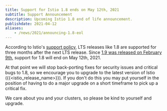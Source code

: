 ```yaml
---
title: Support for Istio 1.8 ends on May 12th, 2021
subtitle: Support Announcement
description: Upcoming Istio 1.8 end of life announcement.
publishdate: 2021-04-12
aliases:
    - /news/2021/announcing-1.8-eol
---
```


According to Istio's [support policy](/docs/releases/supported-releases#supported-releases/), LTS releases like 1.8 are supported for three months after the next LTS release. Since [1.9 was released on February 9th](/news/releases/1.8.x/announcing-1.9/), support for 1.8 will end on May 12th, 2021.

At that point we will stop back-porting fixes for security issues and critical bugs to 1.8, so we encourage you to upgrade to the latest version of Istio ({{<istio_release_name>}}).  If you don't do this you may put yourself in the position of having to do a major upgrade on a short timeframe to pick up a critical fix.

We care about you and your clusters, so please be kind to yourself and upgrade.
